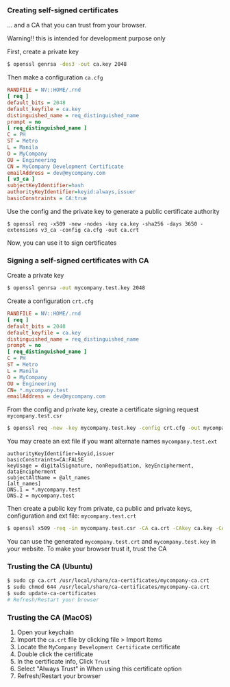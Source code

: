### Creating self-signed certificates
... and a CA that you can trust from your browser.

Warning!! this is intended for development purpose only

First, create a private key
```bash
$ openssl genrsa -des3 -out ca.key 2048
```

Then make a configuration `ca.cfg`
```cfg
RANDFILE = NV::HOME/.rnd
[ req ]
default_bits = 2048
default_keyfile = ca.key
distinguished_name = req_distinguished_name
prompt = no
[ req_distinguished_name ]
C = PH
ST = Metro
L = Manila
O = MyCompany
OU = Engineering
CN = MyCompany Development Certificate
emailAddress = dev@mycompany.com
[ v3_ca ]
subjectKeyIdentifier=hash
authorityKeyIdentifier=keyid:always,issuer
basicConstraints = CA:true
```

Use the config and the private key to generate a public certificate authority
```
$ openssl req -x509 -new -nodes -key ca.key -sha256 -days 3650 -extensions v3_ca -config ca.cfg -out ca.crt
```

Now, you can use it to sign certificates

### Signing a self-signed certificates with CA

Create a private key
```bash
$ openssl genrsa -out mycompany.test.key 2048
```

Create a configuration `crt.cfg`
```cfg
RANDFILE = NV::HOME/.rnd
[ req ]
default_bits = 2048
default_keyfile = ca.key
distinguished_name = req_distinguished_name
prompt = no
[ req_distinguished_name ]
C = PH
ST = Metro
L = Manila
O = MyCompany
OU = Engineering
CN= *.mycompany.test
emailAddress = dev@mycompany.com
```

From the config and private key, create a certificate signing request `mycompany.test.csr`
```bash
$ openssl req -new -key mycompany.test.key -config crt.cfg -out mycompany.test.csr
```

You may create an ext file if you want alternate names `mycompany.test.ext`
```
authorityKeyIdentifier=keyid,issuer
basicConstraints=CA:FALSE
keyUsage = digitalSignature, nonRepudiation, keyEncipherment, dataEncipherment
subjectAltName = @alt_names
[alt_names]
DNS.1 = *.mycompany.test
DNS.2 = mycompany.test
```

Then create a public key from private, ca public and private keys, configuration and ext file: `mycompany.test.crt`
```bash
$ openssl x509 -req -in mycompany.test.csr -CA ca.crt -CAkey ca.key -CAcreateserial \\n-out mycompany.test.crt -days 3650 -sha256 -extfile mycompany.test.ext
```

You can use the generated `mycompany.test.crt` and `mycompany.test.key` in your website. To make your browser trust it, trust the CA

### Trusting the CA (Ubuntu)
```bash
$ sudo cp ca.crt /usr/local/share/ca-certificates/mycompany-ca.crt
$ sudo chmod 644 /usr/local/share/ca-certificates/mycompany-ca.crt
$ sudo update-ca-certificates
# Refresh/Restart your browser
```

### Trusting the CA (MacOS)
1) Open your keychain
1) Import the `ca.crt` file by clicking file > Import Items
1) Locate the `MyCompany Development Certificate` certificate
1) Double click the certificate
1) In the certificate info, Click `Trust`
1) Select "Always Trust" in When using this certificate option
1) Refresh/Restart your browser
